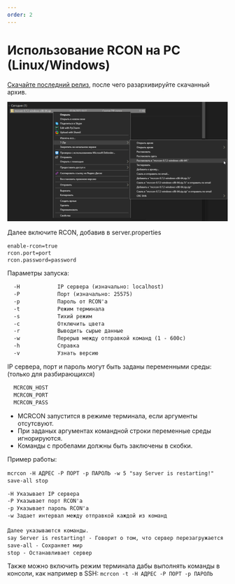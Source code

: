 ```yaml
---
order: 2
---
```


# Использование RCON на PC (Linux/Windows)

[Скачайте последний релиз](https://github.com/Tiiffi/mcrcon/releases/latest), после чего разархивируйте скачанный архив.

![](assets/unziprcon.png)

Далее включите RCON, добавив в server.properties

```properties
enable-rcon=true
rcon.port=port
rcon.password=password
```

Параметры запуска:

```txt
  -H            IP сервера (изначально: localhost)
  -P            Порт (изначально: 25575)
  -p            Пароль от RCON'а
  -t            Режим терминала
  -s            Тихий режим
  -c            Отключить цвета
  -r            Выводить сырые данные
  -w            Перерыв между отправкой команд (1 - 600с)
  -h            Справка
  -v            Узнать версию
```

IP сервера, порт и пароль могут быть заданы переменными среды: (только для разбирающихся)

```txt
  MCRCON_HOST
  MCRCON_PORT
  MCRCON_PASS
```

- MCRCON запустится в режиме терминала, если аргументы отсутсвуют.
- При заданых аргументах командной строки переменные среды игнорируются.
- Команды с пробелами должны быть заключены в скобки.

Пример работы:

`mcrcon -H АДРЕС -P ПОРТ -p ПАРОЛЬ -w 5 "say Server is restarting!" save-all stop`

```txt
-H Указывает IP сервера 
-P Указывает порт RCON'а
-p Указывает пароль RCON'а
-w Задает интервал между отправкой каждой из команд

Далее указываются команды.
say Server is restarting! - Говорит о том, что сервер перезагружается
save-all - Сохраняет мир
stop - Останавливает сервер
```

Также можно включить режим терминала дабы выполнять команды в консоли, как например в SSH: `mcrcon -t -H АДРЕС -P ПОРТ -p ПАРОЛЬ`
